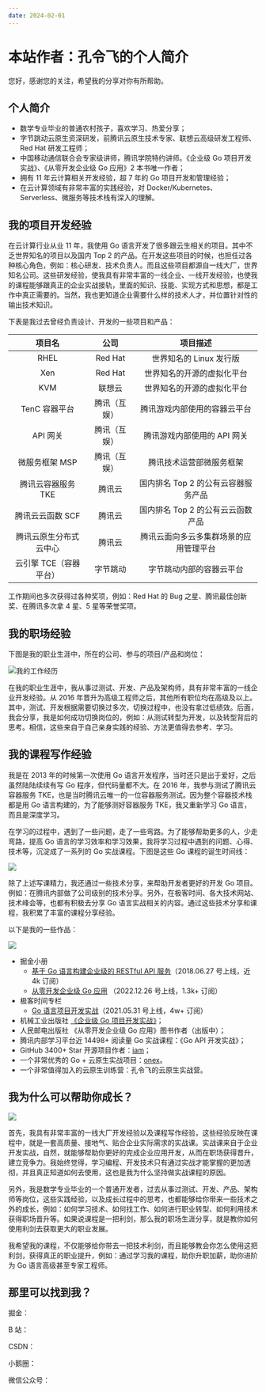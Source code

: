 ```yaml
---
date: 2024-02-01
---
```


# 本站作者：孔令飞的个人简介

您好，感谢您的关注，希望我的分享对你有所帮助。

<!-- more -->

## 个人简介

- 数学专业毕业的普通农村孩子，喜欢学习、热爱分享；
- 字节跳动云原生资深研发，前腾讯云原生技术专家、联想云高级研发工程师、Red Hat 研发工程师；
- 中国移动通信联合会专家级讲师，腾讯学院特约讲师。《企业级 Go 项目开发实战》、《从零开发企业级 Go 应用》2 本书唯一作者；
- 拥有 11 年云计算相关开发经验，超 7 年的 Go 项目开发和管理经验；
- 在云计算领域有非常丰富的实践经验，对 Docker/Kubernetes、Serverless、微服务等技术栈有深入的理解。


## 我的项目开发经验

在云计算行业从业 11 年，我使用 Go 语言开发了很多跟云生相关的项目。其中不乏世界知名的项目以及国内 Top 2 的产品。在开发这些项目的时候，也担任过各种核心角色，例如：核心研发、技术负责人。而且这些项目都源自一线大厂，世界知名公司。这些研发经验，使我具有非常丰富的一线企业、一线开发经验，也使我的课程能够跟真正的企业实战接轨，里面的知识、技能、实现方式和思想，都是工作中真正需要的。当然，我也更知道企业需要什么样的技术人才，并位置针对性的输出技术知识。

下表是我过去曾经负责设计、开发的一些项目和产品：

| 项目名 | 公司 | 项目描述 |
| :----: | :----: | :----: |
| RHEL | Red Hat | 世界知名的 Linux 发行版 |
| Xen | Red Hat | 世界知名的开源的虚拟化平台 |
| KVM | 联想云 | 世界知名的开源的虚拟化平台 |
| TenC 容器平台 | 腾讯（互娱） | 腾讯游戏内部使用的容器云平台 |
| API 网关 | 腾讯（互娱）| 腾讯游戏内部使用的 API 网关 |
| 微服务框架 MSP | 腾讯（互娱） | 腾讯技术运营部微服务框架 |
| 腾讯云容器服务 TKE | 腾讯云 | 国内排名 Top 2 的公有云容器服务产品 |
| 腾讯云云函数 SCF | 腾讯云 | 国内排名 Top 2 的公有云云函数产品 |
| 腾讯云原生分布式云中心 | 腾讯云 | 腾讯云面向多云多集群场景的应用管理平台 |
| 云引擎 TCE（容器平台） | 字节跳动 | 字节跳动内部的容器云平台 |

工作期间也多次获得过各种奖项，例如：Red Hat 的 Bug 之星、腾讯最佳创新奖、在腾讯多次拿 4 星、5 星等荣誉奖项。

## 我的职场经验

下图是我的职业生涯中，所在的公司、参与的项目/产品和岗位：

![我的工作经历](/assets/images/我的职场经历.png)

在我的职业生涯中，我从事过测试、开发、产品及架构师，具有非常丰富的一线企业开发经验。从 2016 年晋升为高级工程师之后，其他所有职位均在高级及以上。其中，测试、开发根据需要切换过多次，切换过程中，也没有拿过低绩效。后面，我会分享，我是如何成功切换岗位的，例如：从测试转型为开发，以及转型背后的思考。相信，这些来自于自己亲身实践的经验、方法更值得去参考、学习。

## 我的课程写作经验

我是在 2013 年的时候第一次使用 Go 语言开发程序，当时还只是出于爱好，之后虽然陆陆续续有写 Go 程序，但代码量都不大。在 2016 年，我参与测试了腾讯云容器服务 TKE，也是当时腾讯云唯一的一位容器服务测试。因为整个容器技术栈都是用 Go 语言构建的，为了能够测好容器服务 TKE，我又重新学习 Go 语言，而且是深度学习。

在学习的过程中，遇到了一些问题，走了一些弯路。为了能够帮助更多的人，少走弯路，提高 Go 语言的学习效率和学习效果，我将学习过程中遇到的问题、心得、技术等，沉淀成了一系列的 Go 实战课程。下图是这些 Go 课程的诞生时间线：

![](/assets/images/我的课程写作经历.png)

除了上述写课精力，我还通过一些技术分享，来帮助开发者更好的开发 Go 项目。例如：在腾讯内部做了公司级别的技术分享。另外，在极客时间、各大技术网站、技术峰会等，也都有积极去分享 Go 语言实战相关的内容。通过这些技术分享和课程，我积累了丰富的课程分享经验。

以下是我的一些作品：

![](/assets/images/我的作品.png)


- 掘金小册
  - [基于 Go 语言构建企业级的 RESTful API 服务](https://juejin.cn/book/6844733730678898702?utm_source=profile_book)（2018.06.27 号上线，近 4k 订阅）
  - [从零开发企业级 Go 应用](https://juejin.cn/book/7176608782871429175?utm_source=profile_book) （2022.12.26 号上线，1.3k+ 订阅）
- 极客时间专栏
  - [Go 语言项目开发实战](https://time.geekbang.org/column/intro/100079601)（2021.05.31 号上线，4w+ 订阅）
- 机械工业出版社 [《企业级 Go 项目开发实战》](https://book.douban.com/subject/36262929/)；
- 人民邮电出版社 《从零开发企业级 Go 应用》图书作者（出版中）；
- 腾讯内部学习平台近 14498+ 阅读量 Go 实战课程：《Go API 开发实战》；
- GitHub 3400+ Star 开源项目作者：[iam](https://github.com/marmotedu/iam)；
- 一个非常优秀的 Go + 云原生实战项目：[onex](https://github.com/superproj/onex)。
- 一个非常值得加入的云原生训练营：孔令飞的云原生实战营。

## 我为什么可以帮助你成长？

![](/assets/images/我为什么可以帮助你成长.png)

首先，我具有非常丰富的一线大厂开发经验以及课程写作经验，这些经验反映在课程中，就是一套高质量、接地气、贴合企业实际需求的实战课。实战课来自于企业开发实战，自然，就能够帮助你更好的完成企业应用开发，从而在职场获得晋升，建立竞争力。我始终觉得，学习编程、开发技术只有通过实战才能掌握的更加透彻，并且真正知道如何去使用，这也是我为什么坚持做实战课程的原因。

另外，我是数学专业毕业的一个普通开发者，过去从事过测试、开发、产品、架构师等岗位，这些实践经验，以及成长过程中的思考，也都能够给你带来一些技术之外的成长，例如：如何学习技术、如何找工作、如何进行职业转型、如何利用技术获得职场晋升等。如果说课程是一把利剑，那么我的职场生涯分享，就是教你如何使用利剑去获取更大的职业发展。

我希望我的课程，不仅能够给你带去一把技术利剑，而且能够教会你怎么使用这把利剑，获得真正的职业提升，例如：通过学习我的课程，助你升职加薪，助你进阶为 Go 语言高级甚至专家工程师。


## 那里可以找到我？

掘金：

B 站：

CSDN：

小鹅圈：

微信公众号：

